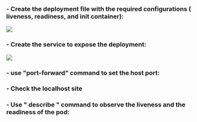 ### - Create the deployment file with the required configurations ( liveness, readiness, and init container):
<img src="https://github.com/Asem-Mohamed-321/iVolve-OJT/assets/167926594/f18b6922-f7f4-42a6-872c-6a90daab541b">

### - Create the service to expose the deployment:
<img src="https://github.com/Asem-Mohamed-321/iVolve-OJT/assets/167926594/6bdc2fc2-ceba-4993-96d1-93b0b7b04722">

### - use "port-forward" command to set the host port:


### - Check the localhost site 


### - Use " describe " command to observe the liveness and the readiness of the pod:
